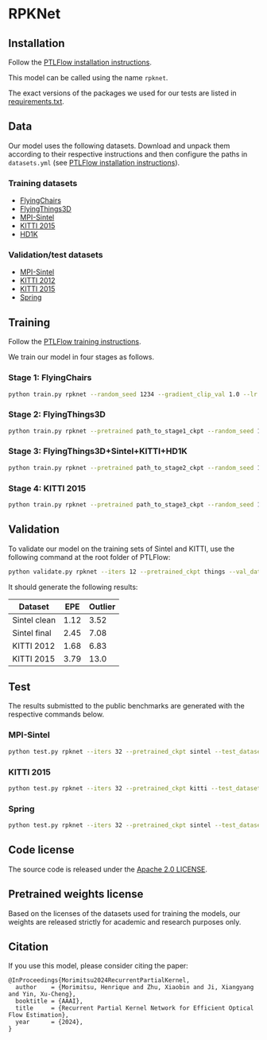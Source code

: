# RPKNet

## Installation

Follow the [PTLFlow installation instructions](https://ptlflow.readthedocs.io/en/latest/starting/installation.html).

This model can be called using the name `rpknet`.

The exact versions of the packages we used for our tests are listed in [requirements.txt](requirements.txt).

## Data

Our model uses the following datasets. Download and unpack them according to their respective instructions and then configure the paths in `datasets.yml` (see [PTLFlow installation instructions](https://ptlflow.readthedocs.io/en/latest/starting/installation.html)).

### Training datasets

- [FlyingChairs](https://lmb.informatik.uni-freiburg.de/resources/datasets/FlyingChairs.en.html)
- [FlyingThings3D](https://lmb.informatik.uni-freiburg.de/resources/datasets/SceneFlowDatasets.en.html)
- [MPI-Sintel](http://sintel.is.tue.mpg.de)
- [KITTI 2015](https://www.cvlibs.net/datasets/kitti/eval_scene_flow.php?benchmark=flow)
- [HD1K](http://hci-benchmark.iwr.uni-heidelberg.de/)

### Validation/test datasets

- [MPI-Sintel](http://sintel.is.tue.mpg.de)
- [KITTI 2012](https://www.cvlibs.net/datasets/kitti/eval_stereo_flow.php?benchmark=flow)
- [KITTI 2015](https://www.cvlibs.net/datasets/kitti/eval_scene_flow.php?benchmark=flow)
- [Spring](https://spring-benchmark.org/)

## Training

Follow the [PTLFlow training instructions](https://ptlflow.readthedocs.io/en/latest/starting/training.html).

We train our model in four stages as follows.

### Stage 1: FlyingChairs

```bash
python train.py rpknet --random_seed 1234 --gradient_clip_val 1.0 --lr 2.5e-4 --wdecay 1e-4 --gamma 0.8 --train_dataset chairs --train_batch_size 8 --max_epochs 35 --pyramid_ranges 32 8 --iters 12 --corr_mode allpairs --not_cache_pkconv_weights
```

### Stage 2: FlyingThings3D

```bash
python train.py rpknet --pretrained path_to_stage1_ckpt --random_seed 1234 --gradient_clip_val 1.0 --lr 1.25e-4 --wdecay 1e-4 --gamma 0.8 --train_dataset things --train_batch_size 4 --max_epochs 10 --pyramid_ranges 32 8 --iters 12 --corr_mode allpairs --not_cache_pkconv_weights
```

### Stage 3: FlyingThings3D+Sintel+KITTI+HD1K
```bash
python train.py rpknet --pretrained path_to_stage2_ckpt --random_seed 1234 --gradient_clip_val 1.0 --lr 1.25e-4 --wdecay 1e-5 --gamma 0.85 --train_dataset 200*sintel+400*kitti-2015+10*hd1k+things-train-sinteltransform --train_batch_size 6 --max_epochs 4 --pyramid_ranges 32 8 --iters 12 --corr_mode allpairs --not_cache_pkconv_weights
```

### Stage 4: KITTI 2015
```bash
python train.py rpknet --pretrained path_to_stage3_ckpt --random_seed 1234 --gradient_clip_val 1.0 --lr 1.25e-4 --wdecay 1e-5 --gamma 0.85 --train_dataset kitti-2015 --train_batch_size 6 --max_epochs 150 --pyramid_ranges 32 8 --iters 12 --corr_mode allpairs --not_cache_pkconv_weights
```

## Validation

To validate our model on the training sets of Sintel and KITTI, use the following command at the root folder of PTLFlow:

```bash
python validate.py rpknet --iters 12 --pretrained_ckpt things --val_dataset sintel-clean+sintel-final+kitti-2012+kitti-2015
```

It should generate the following results:

| Dataset      | EPE  | Outlier |
|--------------|------|---------|
| Sintel clean | 1.12 | 3.52    |
| Sintel final | 2.45 | 7.08    |
| KITTI 2012   | 1.68 | 6.83    |
| KITTI 2015   | 3.79 | 13.0    |

## Test

The results submistted to the public benchmarks are generated with the respective commands below.

### MPI-Sintel

```bash
python test.py rpknet --iters 32 --pretrained_ckpt sintel --test_dataset sintel --warm_start
```

### KITTI 2015

```bash
python test.py rpknet --iters 32 --pretrained_ckpt kitti --test_dataset kitti-2015 --input_pad_one_side
```

### Spring

```bash
python test.py rpknet --iters 32 --pretrained_ckpt sintel --test_dataset spring --warm_start
```

## Code license

The source code is released under the [Apache 2.0 LICENSE](LICENSE).

## Pretrained weights license

Based on the licenses of the datasets used for training the models, our weights are released strictly for academic and research purposes only.

## Citation

If you use this model, please consider citing the paper:

```
@InProceedings{Morimitsu2024RecurrentPartialKernel,
  author    = {Morimitsu, Henrique and Zhu, Xiaobin and Ji, Xiangyang and Yin, Xu-Cheng},
  booktitle = {AAAI},
  title     = {Recurrent Partial Kernel Network for Efficient Optical Flow Estimation},
  year      = {2024},
}
```